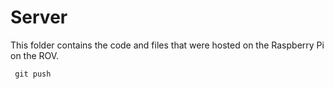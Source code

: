 # Server

This folder contains the code and files that were hosted on the Raspberry Pi on the ROV.

<code> git push </code>
